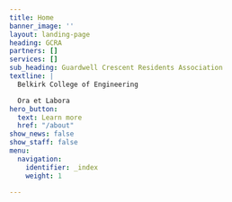 ```yaml
---
title: Home
banner_image: ''
layout: landing-page
heading: GCRA
partners: []
services: []
sub_heading: Guardwell Crescent Residents Association
textline: |
  Belkirk College of Engineering

  Ora et Labora
hero_button:
  text: Learn more
  href: "/about"
show_news: false
show_staff: false
menu:
  navigation:
    identifier: _index
    weight: 1

---
```

